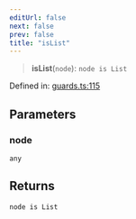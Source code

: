 ```yaml
---
editUrl: false
next: false
prev: false
title: "isList"
---
```


> **isList**(`node`): `node is List`

Defined in: [guards.ts:115](https://github.com/rcs-agents/rcs-lang/blob/dae76e6aa05b4d372009b015248dbcb36c5ae675/packages/ast/src/guards.ts#L115)

## Parameters

### node

`any`

## Returns

`node is List`
